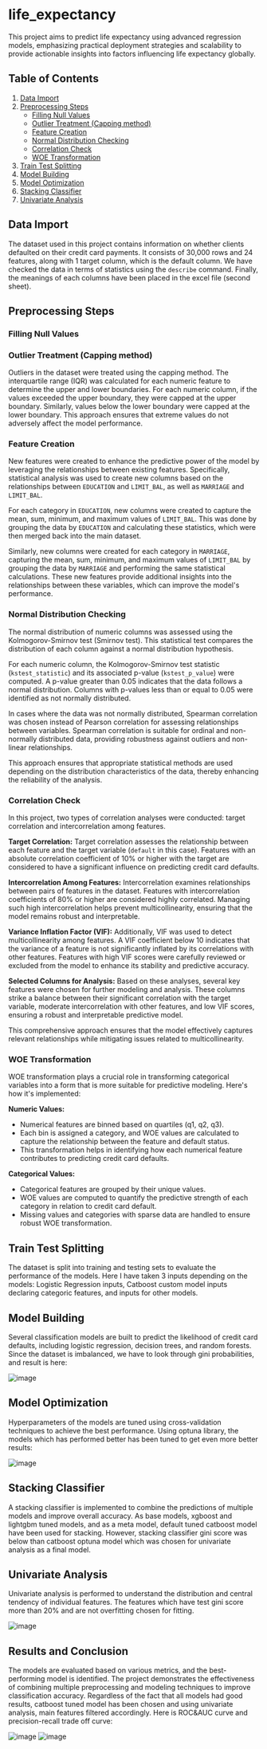 # life_expectancy

This project aims to predict life expectancy using advanced regression models, emphasizing practical deployment strategies and scalability to provide actionable insights into factors influencing life expectancy globally.

## Table of Contents

1. [Data Import](#data-import)
2. [Preprocessing Steps](#preprocessing-steps)
   - [Filling Null Values](#filling-null-values)
   - [Outlier Treatment (Capping method)](#outlier-treatment-capping-method)
   - [Feature Creation](#feature-creation)
   - [Normal Distribution Checking](#normal-distribution-checking)
   - [Correlation Check](#correlation-check)
   - [WOE Transformation](#woe-transformation)
4. [Train Test Splitting](#train-test-splitting)
5. [Model Building](#model-building)
6. [Model Optimization](#model-optimization)
7. [Stacking Classifier](#stacking-classifier)
8. [Univariate Analysis](#univariate-analysis)

## Data Import

The dataset used in this project contains information on whether clients defaulted on their credit card payments. It consists of 30,000 rows and 24 features, along with 1 target column, which is the default column. We have checked the data in terms of statistics using the `describe` command. Finally, the meanings of each columns have been placed in the excel file (second sheet).

## Preprocessing Steps

### Filling Null Values

### Outlier Treatment (Capping method)

Outliers in the dataset were treated using the capping method. The interquartile range (IQR) was calculated for each numeric feature to determine the upper and lower boundaries. For each numeric column, if the values exceeded the upper boundary, they were capped at the upper boundary. Similarly, values below the lower boundary were capped at the lower boundary. This approach ensures that extreme values do not adversely affect the model performance.

### Feature Creation

New features were created to enhance the predictive power of the model by leveraging the relationships between existing features. Specifically, statistical analysis was used to create new columns based on the relationships between `EDUCATION` and `LIMIT_BAL`, as well as `MARRIAGE` and `LIMIT_BAL`.

For each category in `EDUCATION`, new columns were created to capture the mean, sum, minimum, and maximum values of `LIMIT_BAL`. This was done by grouping the data by `EDUCATION` and calculating these statistics, which were then merged back into the main dataset.

Similarly, new columns were created for each category in `MARRIAGE`, capturing the mean, sum, minimum, and maximum values of `LIMIT_BAL` by grouping the data by `MARRIAGE` and performing the same statistical calculations. These new features provide additional insights into the relationships between these variables, which can improve the model's performance.

### Normal Distribution Checking

The normal distribution of numeric columns was assessed using the Kolmogorov-Smirnov test (Smirnov test). This statistical test compares the distribution of each column against a normal distribution hypothesis.

For each numeric column, the Kolmogorov-Smirnov test statistic (`kstest_statistic`) and its associated p-value (`kstest_p_value`) were computed. A p-value greater than 0.05 indicates that the data follows a normal distribution. Columns with p-values less than or equal to 0.05 were identified as not normally distributed.

In cases where the data was not normally distributed, Spearman correlation was chosen instead of Pearson correlation for assessing relationships between variables. Spearman correlation is suitable for ordinal and non-normally distributed data, providing robustness against outliers and non-linear relationships.

This approach ensures that appropriate statistical methods are used depending on the distribution characteristics of the data, thereby enhancing the reliability of the analysis.

### Correlation Check

In this project, two types of correlation analyses were conducted: target correlation and intercorrelation among features.

**Target Correlation:** 
Target correlation assesses the relationship between each feature and the target variable (`default` in this case). Features with an absolute correlation coefficient of 10% or higher with the target are considered to have a significant influence on predicting credit card defaults.

**Intercorrelation Among Features:** 
Intercorrelation examines relationships between pairs of features in the dataset. Features with intercorrelation coefficients of 80% or higher are considered highly correlated. Managing such high intercorrelation helps prevent multicollinearity, ensuring that the model remains robust and interpretable.

**Variance Inflation Factor (VIF):**
Additionally, VIF was used to detect multicollinearity among features. A VIF coefficient below 10 indicates that the variance of a feature is not significantly inflated by its correlations with other features. Features with high VIF scores were carefully reviewed or excluded from the model to enhance its stability and predictive accuracy.

**Selected Columns for Analysis:** 
Based on these analyses, several key features were chosen for further modeling and analysis. These columns strike a balance between their significant correlation with the target variable, moderate intercorrelation with other features, and low VIF scores, ensuring a robust and interpretable predictive model.

This comprehensive approach ensures that the model effectively captures relevant relationships while mitigating issues related to multicollinearity.

### WOE Transformation

WOE transformation plays a crucial role in transforming categorical variables into a form that is more suitable for predictive modeling. Here's how it's implemented:

**Numeric Values:**
- Numerical features are binned based on quartiles (q1, q2, q3).
- Each bin is assigned a category, and WOE values are calculated to capture the relationship between the feature and default status.
- This transformation helps in identifying how each numerical feature contributes to predicting credit card defaults.

**Categorical Values:**
- Categorical features are grouped by their unique values.
- WOE values are computed to quantify the predictive strength of each category in relation to credit card default.
- Missing values and categories with sparse data are handled to ensure robust WOE transformation.

## Train Test Splitting

The dataset is split into training and testing sets to evaluate the performance of the models. Here I have taken 3 inputs depending on the models: Logistic Regression inputs, Catboost custom model inputs declaring categoric features, and inputs for other models.

## Model Building

Several classification models are built to predict the likelihood of credit card defaults, including logistic regression, decision trees, and random forests. Since the dataset is imbalanced, we have to look through gini probabilities, and result is here:

![image](https://github.com/yrovsen/default_credit_card/assets/137065696/405bf9cb-d342-4a16-b92d-4113c253cc04)


## Model Optimization

Hyperparameters of the models are tuned using cross-validation techniques to achieve the best performance. Using optuna library, the models which has performed better has been tuned to get even more better results:

![image](https://github.com/yrovsen/default_credit_card/assets/137065696/8f019e5d-4518-41d0-9383-3ebad2746c41)

 
## Stacking Classifier

A stacking classifier is implemented to combine the predictions of multiple models and improve overall accuracy. As base models, xgboost and lightgbm tuned models, and as a meta model, default tuned catboost model have been used for stacking. However, stacking classifier gini score was below than catboost optuna model which was chosen for univariate analysis as a final model.

## Univariate Analysis

Univariate analysis is performed to understand the distribution and central tendency of individual features. The features which have test gini score more than 20% and are not overfitting chosen for fitting.

![image](https://github.com/yrovsen/default_credit_card/assets/137065696/8762920c-e317-4d5d-89d3-31d722d282e4)

## Results and Conclusion

The models are evaluated based on various metrics, and the best-performing model is identified. The project demonstrates the effectiveness of combining multiple preprocessing and modeling techniques to improve classification accuracy. Regardless of the fact that all models had good results, catboost tuned model has been chosen and using univariate analysis, main features filtered accordingly. Here is ROC&AUC curve and precision-recall trade off curve:

![image](https://github.com/yrovsen/default_credit_card/assets/137065696/66077329-0aab-441f-94f0-a7014d5f5ad6) 
![image](https://github.com/yrovsen/default_credit_card/assets/137065696/2e2e40e2-5939-447d-81e1-71f8defab284)
